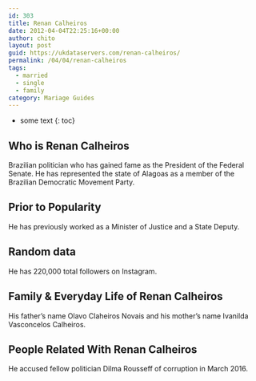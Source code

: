 ```yaml
---
id: 303
title: Renan Calheiros
date: 2012-04-04T22:25:16+00:00
author: chito
layout: post
guid: https://ukdataservers.com/renan-calheiros/
permalink: /04/04/renan-calheiros  
tags:
  - married
  - single
  - family
category: Mariage Guides
---
```


* some text
{: toc}


## Who is  Renan Calheiros
                  
                  
                  
Brazilian politician who has gained fame as the President of the Federal Senate. He has represented the state of Alagoas as a member of the Brazilian Democratic Movement Party.
                  
                
                
                
## Prior to Popularity 
                  
                  
                  
He has previously worked as a Minister of Justice and a State Deputy.
                  
                
                
                
## Random data 
                  
                  
                  
He has 220,000 total followers on Instagram.
                  
                
                
                
## Family & Everyday Life of Renan Calheiros
                  
                  
                  
His father&#8217;s name Olavo Claheiros Novais and his mother&#8217;s name Ivanilda Vasconcelos Calheiros. 
                  
                
                
                
## People Related With  Renan Calheiros
                  
                  
                  
He accused fellow politician Dilma Rousseff of corruption in March 2016.
                  
                
              
            
          
          
          
    
    
  
